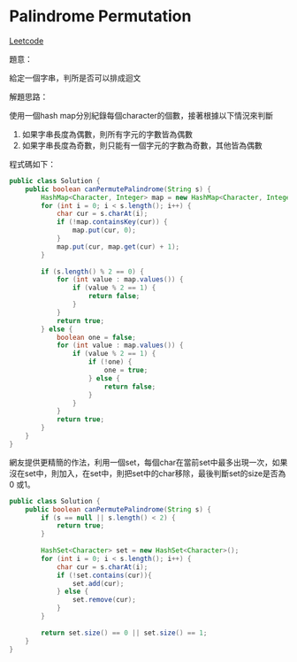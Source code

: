 # Palindrome Permutation

[Leetcode](https://leetcode.com/problems/palindrome-permutation/)

題意：

給定一個字串，判所是否可以排成迴文


解題思路：

使用一個hash map分別紀錄每個character的個數，接著根據以下情況來判斷

1. 如果字串長度為偶數，則所有字元的字數皆為偶數
2. 如果字串長度為奇數，則只能有一個字元的字數為奇數，其他皆為偶數


程式碼如下：

```java
public class Solution {
    public boolean canPermutePalindrome(String s) {
        HashMap<Character, Integer> map = new HashMap<Character, Integer>();
        for (int i = 0; i < s.length(); i++) {
            char cur = s.charAt(i);
            if (!map.containsKey(cur)) {
                map.put(cur, 0);
            }
            map.put(cur, map.get(cur) + 1);
        }
        
        if (s.length() % 2 == 0) {
            for (int value : map.values()) {
                if (value % 2 == 1) {
                    return false;
                }
            }
            return true;
        } else {
            boolean one = false;
            for (int value : map.values()) {
                if (value % 2 == 1) {
                    if (!one) {
                        one = true;
                    } else {
                        return false;
                    }
                }
            }
            return true;
        }
    }
}
```

網友提供更精簡的作法，利用一個set，每個char在當前set中最多出現一次，如果沒在set中，則加入，在set中，則把set中的char移除，最後判斷set的size是否為0 或1。

```java
public class Solution {
    public boolean canPermutePalindrome(String s) {
        if (s == null || s.length() < 2) {
            return true;
        }
        
        HashSet<Character> set = new HashSet<Character>();
        for (int i = 0; i < s.length(); i++) {
            char cur = s.charAt(i);
            if (!set.contains(cur)){
                set.add(cur);
            } else {
                set.remove(cur);
            }
        }
        
        return set.size() == 0 || set.size() == 1;
    }
}
```